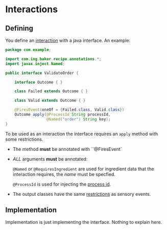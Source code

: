 # Interactions

## Defining

You define an [interaction](../concepts#interaction) with a java interface. An example:

``` java
package com.example;

import com.ing.baker.recipe.annotations.*;
import javax.inject.Named;

public interface ValidateOrder {

    interface Outcome { }

    class Failed extends Outcome { }

    class Valid extends Outcome { }

    @FiresEvent(oneOf = {Failed.class, Valid.class})
    Outcome apply(@ProcessId String processId,
                  @Named("order") String key);
}
```

To be used as an interaction the interface requires an `apply` method with some restrictions.

* The method **must** be annotated with ``@FiresEvent`

* *ALL* arguments **must** be annotated:

    `@Named` or `@RequiresIngredient` are used for ingredient data that the interaction requires, the *name* must be specfied.

    `@ProcessId` is used for injecting the [process id](dictionary.md#process-id).

* The output classes have the same [restrictions](recipe-dsl.md#sensory-events) as sensory events.

## Implementation

Implementation is just implementing the interface. Nothing to explain here.